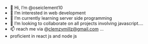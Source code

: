 - 👋 Hi, I’m @oseiclement10
- 👀 I’m interested in web development 
- 🌱 I’m currently learning server side programming
- 💞️ I’m looking to collaborate on all projects involving javascript....
- 📫 reach me via @clemzymillz@gmail.com ...
-  proficient in react js and node js
<!---
oseiclement10/oseiclement10 is a ✨ special ✨ repository because its `README.md` (this file) appears on your GitHub profile.
You can click the Preview link to take a look at your changes.
--->
